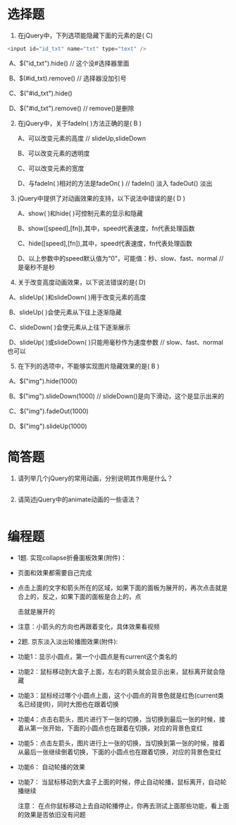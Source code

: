 # 选择题

1. 在jQuery中，下列选项能隐藏下面的元素的是( C)

```js
<input id="id_txt" name="txt" type="text" />
```
​      A、$("id_txt").hide()      // 这个没#选择器里面

​      B、$(#id_txt).remove()   //  选择器没加引号 

​      C、$("#id_txt").hide()

​      D、$("#id_txt").remove()   //  remove()是删除


2. 在jQuery中，关于fadeIn( )方法正确的是( B  )

   A、可以改变元素的高度    //  slideUp,slideDown

   B、可以改变元素的透明度

   C、可以改变元素的宽度

   D、与fadeIn( )相对的方法是fadeOn( )      //  fadeIn() 淡入   fadeOut() 淡出


3. jQuery中提供了对动画效果的支持，以下说法中错误的是( D )

   A、show( )和hide( )可控制元素的显示和隐藏

   B、show([speed],[fn]),其中，speed代表速度，fn代表处理函数

   C、hide([speed],[fn]),其中，speed代表速度，fn代表处理函数

   D、以上参数中的speed默认值为“0”，可能值：秒、slow、fast、normal    //是毫秒不是秒


4. 关于改变高度动画效果，以下说法错误的是(  D)

​      A、slideUp( )和slideDown( )用于改变元素的高度

​      B、slideUp( )会使元素从下往上逐渐隐藏

​      C、slideDown( )会使元素从上往下逐渐展示

​      D、slideUp( )或slideDown( )只能用毫秒作为速度参数    // slow、fast、normal 也可以


 5. 在下列的选项中，不能够实现图片隐藏效果的是(  B )

​     A、$("img").hide(1000)

​     B、$("img").slideDown(1000)  // slideDown()是向下滑动，这个是显示出来的

​     C、$("img").fadeOut(1000)

​     D、$("img").slideUp(1000)




# 简答题

1. 请列举几个jQuery的常用动画，分别说明其作用是什么？
```js

```
2. ​请简述jQuery中的animate动画的一些语法？
```js

```



# 编程题

- 1题. 实现collapse折叠面板效果(附件)：

- 页面和效果都需要自己完成

- 点击上面的文字和箭头所在的区域，如果下面的面板为展开的，再次点击就是合上的，反之，如果下面的面板是合上的，点

  击就是展开的

- 注意：小箭头的方向也再跟着变化，具体效果看视频




- 2题. 京东淡入淡出轮播图效果(附件):

- 功能1：显示小圆点，第一个小圆点是有current这个类名的

- 功能2：鼠标移动到大盒子上面，左右的箭头就会显示出来，鼠标离开就会隐藏

- 功能3：鼠标经过哪个小圆点上面，这个小圆点的背景色就是红色(current类名已经提供)，同时大图也在跟着切换

- 功能4：点击右箭头，图片进行下一张的切换，当切换到最后一张的时候，接着从第一张开始，下面的小圆点也在跟着在切换，对应的背景色变红

- 功能5：点击左箭头，图片进行上一张的切换，当切换到第一张的时候，接着从最后一张继续倒着切换，下面的小圆点也在跟着切换，对应的背景色变红

- 功能6： 自动轮播的效果

- 功能7： 当鼠标移动到大盒子上面的时候，停止自动轮播，鼠标离开，自动轮播继续

     注意： 在点你鼠标移动上去自动轮播停止，你再去测试上面那些功能，看上面的效果是否依旧没有问题

  ​
